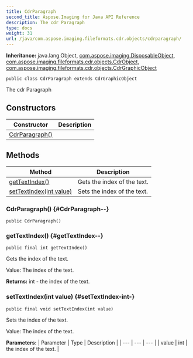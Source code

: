 ```yaml
---
title: CdrParagraph
second_title: Aspose.Imaging for Java API Reference
description: The cdr Paragraph
type: docs
weight: 31
url: /java/com.aspose.imaging.fileformats.cdr.objects/cdrparagraph/
---
```

**Inheritance:**
java.lang.Object, [com.aspose.imaging.DisposableObject](../../com.aspose.imaging/disposableobject), [com.aspose.imaging.fileformats.cdr.objects.CdrObject](../../com.aspose.imaging.fileformats.cdr.objects/cdrobject), [com.aspose.imaging.fileformats.cdr.objects.CdrGraphicObject](../../com.aspose.imaging.fileformats.cdr.objects/cdrgraphicobject)
```
public class CdrParagraph extends CdrGraphicObject
```

The cdr Paragraph
## Constructors

| Constructor | Description |
| --- | --- |
| [CdrParagraph()](#CdrParagraph--) |  |
## Methods

| Method | Description |
| --- | --- |
| [getTextIndex()](#getTextIndex--) | Gets the index of the text. |
| [setTextIndex(int value)](#setTextIndex-int-) | Sets the index of the text. |
### CdrParagraph() {#CdrParagraph--}
```
public CdrParagraph()
```


### getTextIndex() {#getTextIndex--}
```
public final int getTextIndex()
```


Gets the index of the text.

Value: The index of the text.

**Returns:**
int - the index of the text.
### setTextIndex(int value) {#setTextIndex-int-}
```
public final void setTextIndex(int value)
```


Sets the index of the text.

Value: The index of the text.

**Parameters:**
| Parameter | Type | Description |
| --- | --- | --- |
| value | int | the index of the text. |

